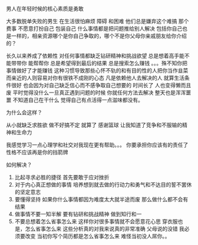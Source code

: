 
男人在年轻时候的核心素质是勇敢

大多数脱单失败的男生 在生活很怕麻烦 障碍 和困难
他们总是嫌弃这个难搞 那个费事 不愿意打扮自己 包装自己 什么事情都是把问题推给别人解决
包括你自己也是一样的，相亲资源哪个是你自己争取的，哪个不是你父母你亲戚朋友给你介绍的？

长久以来养成了依赖性 对任何事情都缺乏钻研精神和挑战欲望
总是想着高手能不能带带你 能帮帮你 总是希望得到最后的结果
总是搜索怎么赚钱 。。。殊不知你把事情做好了才能赚钱
这种习惯导致那些心怀不轨的和有目的性的人把你当作韭菜
而亲近的人则容易对你有很铁不成刚的心态
凡是依赖他人去解决的人 就算生活条件很好 也会因为对自己缺乏信心而不感争取自己想要的
时间长了 人也变得懒而且废 平时觉得没什么一旦真正遇到问题的时候 你就任何方法去解决
整天也是浑浑噩噩 不知道自己在干什么 觉得自己有点活得一点滋味都没有。


为什么会这样？

从小就缺乏求胜欲 做不好搞不定 就算了
感谢篮球 让我知道了竞争和不服输的精神和生命力




我感觉学习一点心理学和社交对我现在更有帮助。。。
你要承担你应该有的责任了 性格不应该再是你的挡箭牌

如何解决？
1. 比起寻求必胜的捷径  首先要敢于应对挫折
2. 对于内心真正想做的事情 培养想到就去做的行动力和勇气和不达目的誓不罢休的坚定意志
3. 要懂得坚持 如果你什么事情都因为难度太大就半途而废 那么做什么都不会有结果
4. 做事情不要一知半解 要有钻研和挑战精神 做到知行和一 
5. 不要总想着怎么省事怎么来 这样你对很多事情就不会愿意花心思
穿衣服也是，怎么省事怎么来 这些分析真的对我来说真的非常准确 父母说的没错 我必须要改变
当初你写个简历都是怎么省事怎么来 难怪当初没人屌你。。

